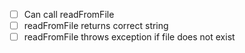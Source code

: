 - [ ] Can call readFromFile
- [ ] readFromFile returns correct string
- [ ] readFromFile throws exception if file does not exist
